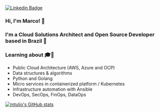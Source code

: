 
<p>
  <a href="https://www.linkedin.com/in/mtuliorbraga" rel="nofollow">
    <img src="https://img.shields.io/badge/linkedin-%230077B5.svg?&style=plastic&logo=linkedin&logoColor=white" alt="Linkedin Badge" style="max-width:100%;">
  </a>

</p>

### Hi, I'm Marco! 👋

### I'm a Cloud Solutions Architect and Open Source Developer based in Brazil :robot:

### Learning about :mortar_board::rocket:
- Public Cloud Architecture (AWS, Azure and OCP)
- Data structures & algorithms
- Python and Golang
- Micro services in containerized platform / Kubernetes
- Infrastructure automation with Ansible
- DevOps, SecOps, FinOps, DataOps

[![mtulio's GitHub stats](https://github-readme-stats.vercel.app/api?username=mtulio&show_icons=true)](https://github.com/anuraghazra/github-readme-stats)


<!--
**mtulio/mtulio** is a ✨ _special_ ✨ repository because its `README.md` (this file) appears on your GitHub profile.

Here are some ideas to get you started:

- 🔭 I’m currently working on ...
- 🌱 I’m currently learning ...
- 👯 I’m looking to collaborate on ...
- 🤔 I’m looking for help with ...
- 💬 Ask me about ...
- 📫 How to reach me: ...
- 😄 Pronouns: ...
- ⚡ Fun fact: ...


[![Top Langs](https://github-readme-stats.vercel.app/api/top-langs/?username=mtulio&langs_count=20&hide=C++,TSQL)](https://github.com/anuraghazra/github-readme-stats)


[![Top Langs](https://github-readme-stats.vercel.app/api/top-langs/?username=mtulio)](https://github.com/anuraghazra/github-readme-stats)



-->
